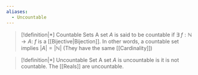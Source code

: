 ```yaml
---
aliases:
  - Uncountable
---
```

>[!definition|*] Countable Sets
>A set $A$ is said to be countable if $\exists \; f: \mathbb{N} \rightarrow A:$ $f$ is a [[Bijective|Bijection]]. In other words, a countable set implies $|A| = |\mathbb{N}|$ (They have the same [[Cardinality]])

>[!definition|*] Uncountable Set
>A set $A$ is uncountable is it is not countable. The [[Reals]] are uncountable.
